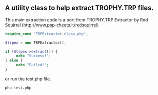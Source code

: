 ## A utility class to help extract TROPHY.TRP files.

This main extraction code is a port from TROPHY.TRP Extractor by Red Squirrel
(http://www.psp-cheats.it/redsquirrel)

```php
require_once 'TRPExtractor.class.php';

$trpex = new TRPExtractor();

if ($trpex->extract()) {
     echo "Success!";
} else {
     echo "Failed!";
}
```

or run the test.php file.

```
php test.php
```